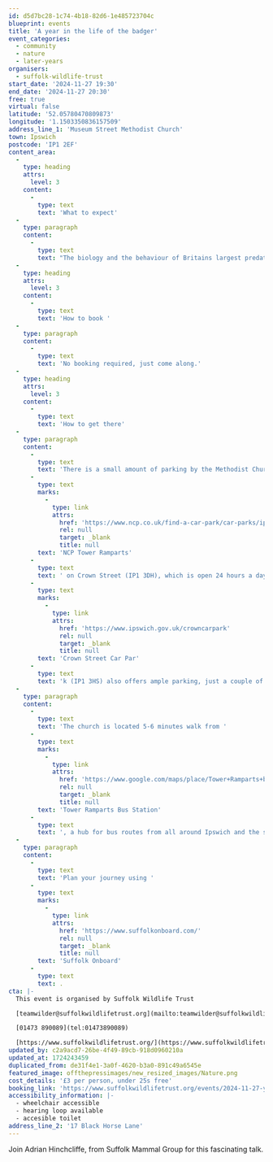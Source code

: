 ```yaml
---
id: d5d7bc28-1c74-4b18-82d6-1e485723704c
blueprint: events
title: 'A year in the life of the badger'
event_categories:
  - community
  - nature
  - later-years
organisers:
  - suffolk-wildlife-trust
start_date: '2024-11-27 19:30'
end_date: '2024-11-27 20:30'
free: true
virtual: false
latitude: '52.05780470809873'
longitude: '1.1503350836157509'
address_line_1: 'Museum Street Methodist Church'
town: Ipswich
postcode: 'IP1 2EF'
content_area:
  -
    type: heading
    attrs:
      level: 3
    content:
      -
        type: text
        text: 'What to expect'
  -
    type: paragraph
    content:
      -
        type: text
        text: "The biology and the behaviour of Britains largest predatory land mammal.\_ Although legally protected in Suffolk, it still faces many threats to its existence,"
  -
    type: heading
    attrs:
      level: 3
    content:
      -
        type: text
        text: 'How to book '
  -
    type: paragraph
    content:
      -
        type: text
        text: 'No booking required, just come along.'
  -
    type: heading
    attrs:
      level: 3
    content:
      -
        type: text
        text: 'How to get there'
  -
    type: paragraph
    content:
      -
        type: text
        text: 'There is a small amount of parking by the Methodist Church. The closest public car park is '
      -
        type: text
        marks:
          -
            type: link
            attrs:
              href: 'https://www.ncp.co.uk/find-a-car-park/car-parks/ipswich-tower-ramparts/'
              rel: null
              target: _blank
              title: null
        text: 'NCP Tower Ramparts'
      -
        type: text
        text: ' on Crown Street (IP1 3DH), which is open 24 hours a day, Monday to Sunday.  The council-run '
      -
        type: text
        marks:
          -
            type: link
            attrs:
              href: 'https://www.ipswich.gov.uk/crowncarpark'
              rel: null
              target: _blank
              title: null
        text: 'Crown Street Car Par'
      -
        type: text
        text: 'k (IP1 3HS) also offers ample parking, just a couple of minutes walk away, and is open from 8am until 6.30pm (with a later closing time of 11.30pm on Friday and Saturday). '
  -
    type: paragraph
    content:
      -
        type: text
        text: 'The church is located 5-6 minutes walk from '
      -
        type: text
        marks:
          -
            type: link
            attrs:
              href: 'https://www.google.com/maps/place/Tower+Ramparts+bus+station/@52.0593409,1.1498441,17z/data=!3m1!4b1!4m6!3m5!1s0x47d9a1d34396d717:0xe270c06e32b8a13f!8m2!3d52.059341!4d1.154715!16s%2Fg%2F1q67cvcv8?entry=ttu'
              rel: null
              target: _blank
              title: null
        text: 'Tower Ramparts Bus Station'
      -
        type: text
        text: ', a hub for bus routes from all around Ipswich and the surrounding areas.'
  -
    type: paragraph
    content:
      -
        type: text
        text: 'Plan your journey using '
      -
        type: text
        marks:
          -
            type: link
            attrs:
              href: 'https://www.suffolkonboard.com/'
              rel: null
              target: _blank
              title: null
        text: 'Suffolk Onboard'
      -
        type: text
        text: .
cta: |-
  This event is organised by Suffolk Wildlife Trust

  [teamwilder@suffolkwildlifetrust.org](mailto:teamwilder@suffolkwildlifetrust.org)

  [01473 890089](tel:01473890089)

  [https://www.suffolkwildlifetrust.org/](https://www.suffolkwildlifetrust.org/)
updated_by: c2a9acd7-26be-4f49-89cb-918d0960210a
updated_at: 1724243459
duplicated_from: de31f4e1-3a0f-4620-b3a0-891c49a6545e
featured_image: offthepressimages/new_resized_images/Nature.png
cost_details: '£3 per person, under 25s free'
booking_link: 'https://www.suffolkwildlifetrust.org/events/2024-11-27-year-life-badger'
accessibility_information: |-
  - wheelchair accessible
  - hearing loop available
  - accesible toilet
address_line_2: '17 Black Horse Lane'
---
```

Join Adrian Hinchcliffe, from Suffolk Mammal Group for this fascinating talk.